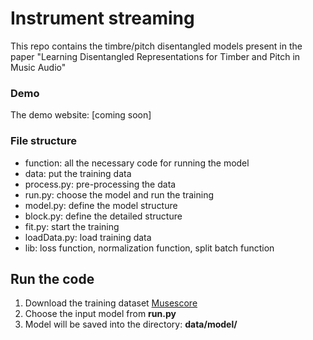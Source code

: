 # Instrument streaming

This repo contains the timbre/pitch disentangled models present in the paper "Learning Disentangled Representations for
Timber and Pitch in Music Audio"

### Demo
The demo website: [coming soon]

### File structure
- function: all the necessary code for running the model
- data: put the training data
- process.py: pre-processing the data
- run.py: choose the model and run the training
- model.py: define the model structure
- block.py: define the detailed structure
- fit.py: start the training 
- loadData.py: load training data
- lib: loss function, normalization function, split batch function

## Run the code
1. Download the training dataset [Musescore](https://github.com/biboamy/instrument-streaming)
2. Choose the input model from **run.py**
3. Model will be saved into the directory: **data/model/**
